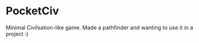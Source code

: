 # PocketCiv

Minimal Civilsation-like game. Made a pathfinder and wanting to use it in a project :)
